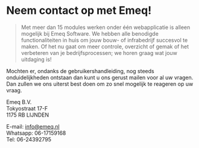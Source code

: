 # Neem contact op met Emeq!

> Met meer dan 15 modules werken onder één webapplicatie is alleen mogelijk bij Emeq Software. We hebben alle benodigde functionaliteiten in huis om jouw bouw- of infrabedrijf succesvol te maken. Of het nu gaat om meer controle, overzicht of gemak of het verbeteren van je bedrijfsprocessen; we horen graag wat jouw uitdaging is!
>

Mochten er, ondanks de gebruikershandleiding, nog steeds onduidelijkheden ontstaan dan kunt u ons gerust mailen voor al uw vragen. Dan zullen we ons uiterst best doen om zo snel mogelijk te reageren op uw vraag.

Emeq B.V.                                                                                                                                                                                
Tokyostraat 17-F                                                                                                                                                                    
1175 RB LIJNDEN

E-mail: [info@emeq.nl](mailto:info@emeq.nl)                                                                                                                                          
Whatsapp: 06-17159168                                                                                                                                                                
Tel: 06-24392795
